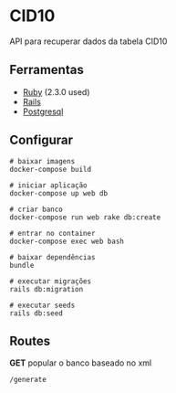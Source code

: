 # CID10

API para recuperar dados da tabela CID10

## Ferramentas

* [Ruby](https://www.ruby-lang.org) (2.3.0 used)
* [Rails](http://rubyonrails.org/)
* [Postgresql](https://www.postgresql.org/)


## Configurar

```
# baixar imagens
docker-compose build

# iniciar aplicação
docker-compose up web db

# criar banco
docker-compose run web rake db:create

# entrar no container
docker-compose exec web bash

# baixar dependências
bundle

# executar migrações
rails db:migration

# executar seeds
rails db:seed
```

## Routes

**GET**  popular o banco baseado no xml

```
/generate
```
